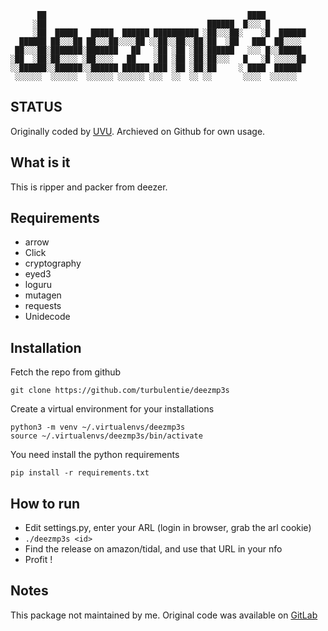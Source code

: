 ```
      ██                                             ████
     ░██                                    ██████  █░░░ █
     ░██  █████   █████  ██████ ██████████ ░██░░░██░    ░█  ██████
  ██████ ██░░░██ ██░░░██░░░░██ ░░██░░██░░██░██  ░██   ███  ██░░░░
 ██░░░██░███████░███████   ██   ░██ ░██ ░██░██████   ░░░ █░░█████
░██  ░██░██░░░░ ░██░░░░   ██    ░██ ░██ ░██░██░░░   █   ░█ ░░░░░██
░░██████░░██████░░██████ ██████ ███ ░██ ░██░██     ░ ████  ██████
 ░░░░░░  ░░░░░░  ░░░░░░ ░░░░░░ ░░░  ░░  ░░ ░░       ░░░░  ░░░░░░
```

## STATUS
Originally coded by [UVU](https://gitlab.com/uvu). Archieved on Github for own usage.

## What is it
This is ripper and packer from deezer.

## Requirements
* arrow
* Click
* cryptography
* eyed3
* loguru
* mutagen
* requests
* Unidecode

## Installation
Fetch the repo from github
```
git clone https://github.com/turbulentie/deezmp3s
```
Create a virtual environment for your installations
```
python3 -m venv ~/.virtualenvs/deezmp3s
source ~/.virtualenvs/deezmp3s/bin/activate
```
You need install the python requirements
```
pip install -r requirements.txt
```

## How to run
* Edit settings.py, enter your ARL (login in browser, grab the arl cookie)
* `./deezmp3s <id>`
* Find the release on amazon/tidal, and use that URL in your nfo
* Profit !

## Notes
This package not maintained by me. Original code was available on [GitLab](https://gitlab.com/uvu/deezmp3s)

